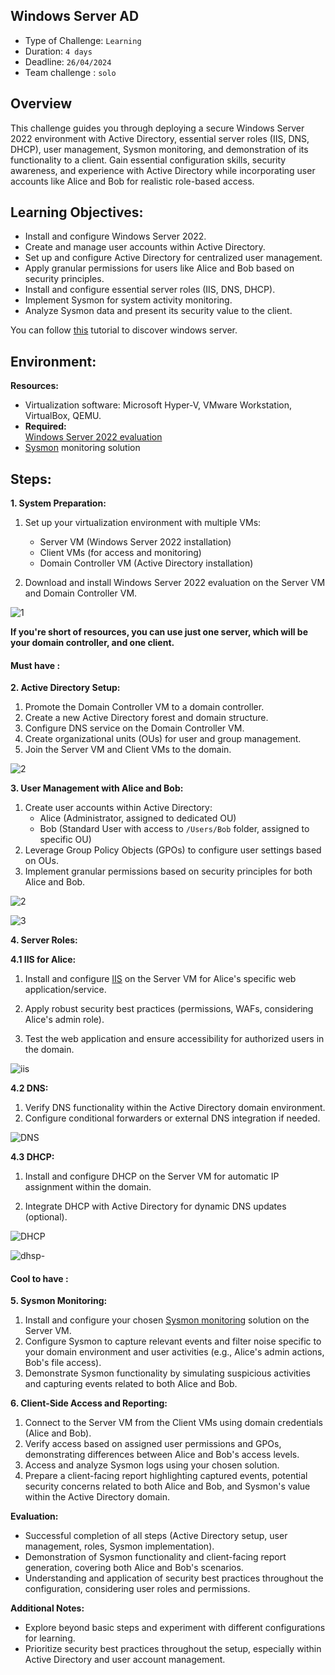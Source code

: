 ## Windows Server AD 

- Type of Challenge: `Learning` 
- Duration: `4 days`
- Deadline: `26/04/2024`
- Team challenge : `solo`

## Overview

This challenge guides you through deploying a secure Windows Server 2022 environment with Active Directory, essential server roles (IIS, DNS, DHCP), user management, Sysmon monitoring, and demonstration of its functionality to a client. Gain essential configuration skills, security awareness, and experience with Active Directory while incorporating user accounts like Alice and Bob for realistic role-based access.

## Learning Objectives:

* Install and configure Windows Server 2022.
* Create and manage user accounts within Active Directory.
* Set up and configure Active Directory for centralized user management.
* Apply granular permissions for users like Alice and Bob based on security principles.
* Install and configure essential server roles (IIS, DNS, DHCP).
* Implement Sysmon for system activity monitoring.
* Analyze Sysmon data and present its security value to the client.

You can follow [this](https://openclassrooms.com/en/courses/7710301-manage-windows-server) tutorial to discover windows server.

## Environment:

**Resources:**

* Virtualization software: Microsoft Hyper-V, VMware Workstation, VirtualBox, QEMU.
* **Required:** <br>
[Windows Server 2022 evaluation](https://www.microsoft.com/evalcenter/evaluate-windows-server-2022)
* [Sysmon](https://learn.microsoft.com/en-us/sysinternals/downloads/sysmon) monitoring solution

## Steps:

**1. System Preparation:**

1. Set up your virtualization environment with multiple VMs:
    - Server VM (Windows Server 2022 installation)
    - Client VMs (for access and monitoring)
    - Domain Controller VM (Active Directory installation)

2. Download and install Windows Server 2022 evaluation on the Server VM and Domain Controller VM.


![1](https://github.com/malsaleh88/BXL-k4MK4r-2/assets/141853984/9ba7f506-7276-4bfc-997f-24946d8389e6)



**If you're short of resources, you can use just one server, which will be your domain controller, and one client.**

#### **Must have** : 


**2. Active Directory Setup:**

1. Promote the Domain Controller VM to a domain controller.
2. Create a new Active Directory forest and domain structure.
3. Configure DNS service on the Domain Controller VM.
4. Create organizational units (OUs) for user and group management.
5. Join the Server VM and Client VMs to the domain.


![2](https://github.com/malsaleh88/BXL-k4MK4r-2/assets/141853984/c8b8fa57-03b8-4762-9b6d-7031905816d9)


**3. User Management with Alice and Bob:**

1. Create user accounts within Active Directory:
    - Alice (Administrator, assigned to dedicated OU)
    - Bob (Standard User with access to `/Users/Bob` folder, assigned to specific OU)
2. Leverage Group Policy Objects (GPOs) to configure user settings based on OUs.
3. Implement granular permissions based on security principles for both Alice and Bob.

![2](https://github.com/malsaleh88/BXL-k4MK4r-2/assets/141853984/ec4647a3-9b33-4103-a269-17d1bcb66306)

![3](https://github.com/malsaleh88/BXL-k4MK4r-2/assets/141853984/0ef9fe22-1f02-4db3-9d53-fdceb76a8e2a)

**4. Server Roles:**

**4.1 IIS for Alice:**

1. Install and configure [IIS](https://www.iis.net/overview) on the Server VM for Alice's specific web application/service.

2. Apply robust security best practices (permissions, WAFs, considering Alice's admin role).
3. Test the web application and ensure accessibility for authorized users in the domain.




![iis](https://github.com/malsaleh88/BXL-k4MK4r-2/assets/141853984/ecb1ee1d-23d9-4630-86af-22a50e1e1d5a)


**4.2 DNS:**

1. Verify DNS functionality within the Active Directory domain environment.
2. Configure conditional forwarders or external DNS integration if needed.

![DNS](https://github.com/malsaleh88/BXL-k4MK4r-2/assets/141853984/a2122320-bc58-424e-b025-ca779522517b)


**4.3 DHCP:**

1. Install and configure DHCP on the Server VM for automatic IP assignment within the domain.

2. Integrate DHCP with Active Directory for dynamic DNS updates (optional).


![DHCP](https://github.com/malsaleh88/BXL-k4MK4r-2/assets/141853984/498494b0-ee46-4767-baf8-b5eb378397aa)

![dhsp-](https://github.com/malsaleh88/BXL-k4MK4r-2/assets/141853984/3601fae8-f83b-433f-aaba-b75b015e96c3)



#### **Cool to have** :

**5. Sysmon Monitoring:**

1. Install and configure your chosen [Sysmon monitoring](https://syedhasan010.medium.com/sysmon-how-to-setup-configure-and-analyze-the-system-monitors-events-930e9add78d) solution on the Server VM.
2. Configure Sysmon to capture relevant events and filter noise specific to your domain environment and user activities (e.g., Alice's admin actions, Bob's file access).
3. Demonstrate Sysmon functionality by simulating suspicious activities and capturing events related to both Alice and Bob.

**6. Client-Side Access and Reporting:**

1. Connect to the Server VM from the Client VMs using domain credentials (Alice and Bob).
2. Verify access based on assigned user permissions and GPOs, demonstrating differences between Alice and Bob's access levels.
3. Access and analyze Sysmon logs using your chosen solution.
4. Prepare a client-facing report highlighting captured events, potential security concerns related to both Alice and Bob, and Sysmon's value within the Active Directory domain.

**Evaluation:**

- Successful completion of all steps (Active Directory setup, user management, roles, Sysmon implementation).
- Demonstration of Sysmon functionality and client-facing report generation, covering both Alice and Bob's scenarios.
- Understanding and application of security best practices throughout the configuration, considering user roles and permissions.

**Additional Notes:**

- Explore beyond basic steps and experiment with different configurations for learning.
- Prioritize security best practices throughout the setup, especially within Active Directory and user account management.


